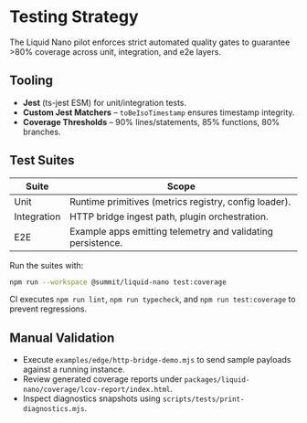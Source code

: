 # Testing Strategy

The Liquid Nano pilot enforces strict automated quality gates to guarantee >80% coverage across unit, integration, and e2e layers.

## Tooling

- **Jest** (ts-jest ESM) for unit/integration tests.
- **Custom Jest Matchers** – `toBeIsoTimestamp` ensures timestamp integrity.
- **Coverage Thresholds** – 90% lines/statements, 85% functions, 80% branches.

## Test Suites

| Suite         | Scope                                                    |
| ------------- | -------------------------------------------------------- |
| Unit          | Runtime primitives (metrics registry, config loader).    |
| Integration   | HTTP bridge ingest path, plugin orchestration.           |
| E2E           | Example apps emitting telemetry and validating persistence.

Run the suites with:

```bash
npm run --workspace @summit/liquid-nano test:coverage
```

CI executes `npm run lint`, `npm run typecheck`, and `npm run test:coverage` to prevent regressions.

## Manual Validation

- Execute `examples/edge/http-bridge-demo.mjs` to send sample payloads against a running instance.
- Review generated coverage reports under `packages/liquid-nano/coverage/lcov-report/index.html`.
- Inspect diagnostics snapshots using `scripts/tests/print-diagnostics.mjs`.

